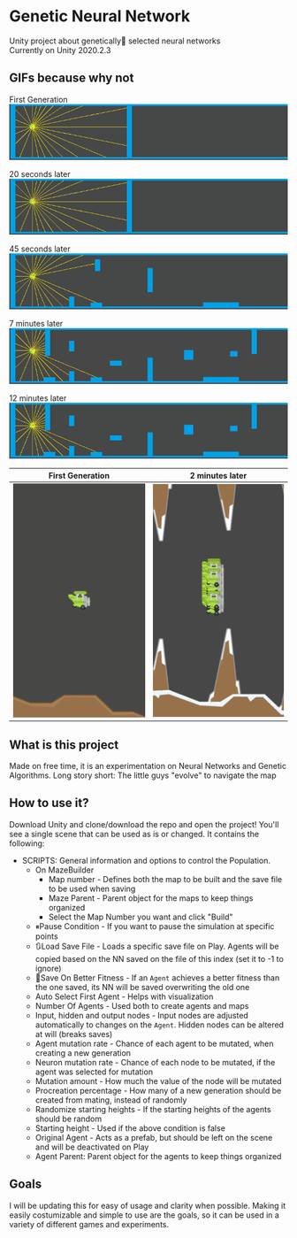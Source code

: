 # Genetic Neural Network
Unity project about genetically🧬 selected neural networks
<br>
Currently on Unity 2020.2.3

## GIFs because why not
First Generation
<br>
![Generation 1](Images/Gen1.gif)
<br>

20 seconds later
<br>
![Generation 5](Images/Gen5.gif)
<br>

45 seconds later
<br>
![Generation 9](Images/Gen9.gif)
<br>

7 minutes later
<br>
![Generation 70](Images/Gen70.gif)
<br>

12 minutes later
<br>
![Generation 145](Images/Gen145.gif)
<br>

| First Generation | 2 minutes later |
| --- | --- |
| ![Generation 1](Images/Flappy0.gif) | ![Generation 5](Images/Flappy5.gif) |

## What is this project
Made on free time, it is an experimentation on Neural Networks and Genetic Algorithms.
Long story short: The little guys "evolve" to navigate the map

## How to use it?
Download Unity and clone/download the repo and open the project! You'll see a single scene that can be used as is or changed.
It contains the following:
* SCRIPTS: General information and options to control the Population.
  * On MazeBuilder
    * Map number - Defines both the map to be built and the save file to be used when saving
    * Maze Parent - Parent object for the maps to keep things organized
    * Select the Map Number you want and click "Build"    
  * ⏸Pause Condition - If you want to pause the simulation at specific points
  * 🔃Load Save File - Loads a specific save file on Play. Agents will be copied based on the NN saved on the file of this index (set it to -1 to ignore)
  * 💾Save On Better Fitness - If an `Agent` achieves a better fitness than the one saved, its NN will be saved overwriting the old one
  * Auto Select First Agent - Helps with visualization
  * Number Of Agents - Used both to create agents and maps
  * Input, hidden and output nodes - Input nodes are adjusted automatically to changes on the `Agent`. Hidden nodes can be altered at will (breaks saves)
  * Agent mutation rate - Chance of each agent to be mutated, when creating a new generation
  * Neuron mutation rate - Chance of each node to be mutated, if the agent was selected for mutation
  * Mutation amount - How much the value of the node will be mutated
  * Procreation percentage - How many of a new generation should be created from mating, instead of randomly
  * Randomize starting heights - If the starting heights of the agents should be random
  * Starting height - Used if the above condition is false
  * Original Agent - Acts as a prefab, but should be left on the scene and will be deactivated on Play
  * Agent Parent: Parent object for the agents to keep things organized

## Goals
I will be updating this for easy of usage and clarity when possible. Making it easily costumizable and simple to use are the goals, so it can be used in a variety of different games and experiments.
